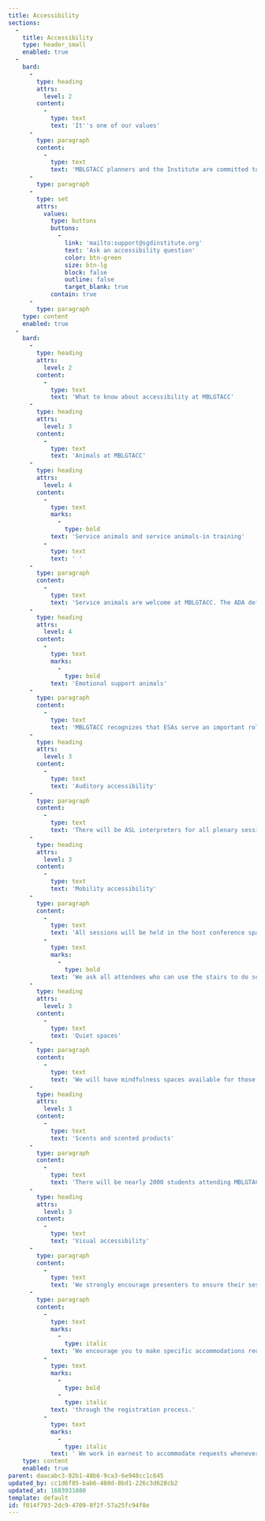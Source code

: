 ```yaml
---
title: Accessibility
sections:
  -
    title: Accessibility
    type: header_small
    enabled: true
  -
    bard:
      -
        type: heading
        attrs:
          level: 2
        content:
          -
            type: text
            text: 'It''s one of our values'
      -
        type: paragraph
        content:
          -
            type: text
            text: 'MBLGTACC planners and the Institute are committed to the accessibility of the conference for all attendees. We''re being proactive in engaging our partners around accessibility and in sharing with you the information you need to know about these preparations in order to make informed decisions.'
      -
        type: paragraph
      -
        type: set
        attrs:
          values:
            type: buttons
            buttons:
              -
                link: 'mailto:support@sgdinstitute.org'
                text: 'Ask an accessibility question'
                color: btn-green
                size: btn-lg
                block: false
                outline: false
                target_blank: true
            contain: true
      -
        type: paragraph
    type: content
    enabled: true
  -
    bard:
      -
        type: heading
        attrs:
          level: 2
        content:
          -
            type: text
            text: 'What to know about accessibility at MBLGTACC'
      -
        type: heading
        attrs:
          level: 3
        content:
          -
            type: text
            text: 'Animals at MBLGTACC'
      -
        type: heading
        attrs:
          level: 4
        content:
          -
            type: text
            marks:
              -
                type: bold
            text: 'Service animals and service animals-in training'
          -
            type: text
            text: ' '
      -
        type: paragraph
        content:
          -
            type: text
            text: 'Service animals are welcome at MBLGTACC. The ADA defines a service animal as “any animal that is individually trained to do work or perform tasks for the benefit of an individual with a disability, including a physical, sensory, psychiatric, intellectual, or other mental disability.” Were the animal not readily apparent as a service animal, staff at the conference may ask the individual if the animal helps to mitigate a disability and what tasks the animal has been trained to perform. A service animal may relieve itself in any of the green areas available outdoors.  Owners are reminded to clean up after their service animals'
      -
        type: heading
        attrs:
          level: 4
        content:
          -
            type: text
            marks:
              -
                type: bold
            text: 'Emotional support animals'
      -
        type: paragraph
        content:
          -
            type: text
            text: 'MBLGTACC recognizes that ESAs serve an important role in many individual’s lives; however, per Monona Terrace policy, ESAs are not permitted in the venue.'
      -
        type: heading
        attrs:
          level: 3
        content:
          -
            type: text
            text: 'Auditory accessibility'
      -
        type: paragraph
        content:
          -
            type: text
            text: 'There will be ASL interpreters for all plenary sessions. If you are an attendee who is deaf or hard of hearing, we invite and encourage you to request an ASL interpreter to accompany you to some or all of the workshops you''ll be attending. To do this, please make your specific request through the registration form, and a member of our team will follow-up with you. In addition to interpreter services, we will also be sending information to all presenters about how to make their presentations accessible.'
      -
        type: heading
        attrs:
          level: 3
        content:
          -
            type: text
            text: 'Mobility accessibility'
      -
        type: paragraph
        content:
          -
            type: text
            text: 'All sessions will be held in the host conference space. The facility is fully ADA compliant and has large spaces to accommodate the traffic peaks during session transitions.  All sessions will be held in close proximity and adequate transition time will be allowed in the schedule. '
          -
            type: text
            marks:
              -
                type: bold
            text: 'We ask all attendees who can use the stairs to do so—this will allow those who need to use elevators to do so with a minimum of disruptions, crowding, and wait-times.'
      -
        type: heading
        attrs:
          level: 3
        content:
          -
            type: text
            text: 'Quiet spaces'
      -
        type: paragraph
        content:
          -
            type: text
            text: 'We will have mindfulness spaces available for those who need a moment to center themselves. These rooms are non-staffed spaces to provide conference attendees with a quiet place to rest and rejuvenate. The rooms will be equipped with yoga mats, coloring books, fidgets, etc. Conference attendees can use these spaces during the times when events are happening in the space.'
      -
        type: heading
        attrs:
          level: 3
        content:
          -
            type: text
            text: 'Scents and scented products'
      -
        type: paragraph
        content:
          -
            type: text
            text: 'There will be nearly 2000 students attending MBLGTACC. To keep shared spaces suitable for those with scent sensitivities, we ask attendees to use scent-free products or limit/forego the excessive use of scented hygiene products while at the conference.'
      -
        type: heading
        attrs:
          level: 3
        content:
          -
            type: text
            text: 'Visual accessibility'
      -
        type: paragraph
        content:
          -
            type: text
            text: 'We strongly encourage presenters to ensure their sessions are visually accessible to the fullest extent possible, and we''ll be sending information to all presenters on things they should consider. Large-print programs will be available for all attendees who registered prior to the registration deadline, and there will be a limited number produced for on-site registrants.'
      -
        type: paragraph
        content:
          -
            type: text
            marks:
              -
                type: italic
            text: 'We encourage you to make specific accommodations requests '
          -
            type: text
            marks:
              -
                type: bold
              -
                type: italic
            text: 'through the registration process.'
          -
            type: text
            marks:
              -
                type: italic
            text: ' We work in earnest to accommodate requests whenever and wherever possible; however, we cannot guarantee that all components of all sessions will be accessible for all attendees.'
    type: content
    enabled: true
parent: daacabc3-82b1-48b6-9ca3-6e948cc1c645
updated_by: cc1d6f85-bab6-480d-8bd1-226c3d628cb2
updated_at: 1603931080
template: default
id: f014f793-2dc9-4709-8f2f-57a25fc94f8e
---
```

